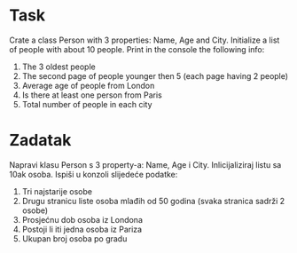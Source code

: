 ﻿# Task

Crate a class Person with 3 properties: Name, Age and City.
Initialize a list of people with about 10 people.
Print in the console the following info:
1. The 3 oldest people
2. The second page of people younger then 5 (each page having 2 people)
3. Average age of people from London
4. Is there at least one person from Paris
5. Total number of people in each city

# Zadatak

Napravi klasu Person s 3 property-a: Name, Age i City.
Inlicijaliziraj listu sa 10ak osoba.
Ispiši u konzoli slijedeće podatke:
1. Tri najstarije osobe
2. Drugu stranicu liste osoba mlađih od 50 godina (svaka stranica sadrži 2 osobe)
3. Prosjećnu dob osoba iz Londona
4. Postoji li iti jedna osoba iz Pariza
5. Ukupan broj osoba po gradu


